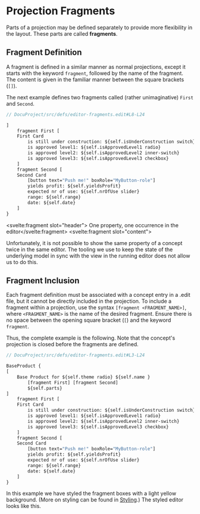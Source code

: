 <script>
    import Note from "$lib/notes/Note.svelte";
    import Figure from "$lib/figures/Figure.svelte";
</script>

# Projection Fragments

Parts of a projection may be defined separately to provide more flexibility in the layout.
These parts are called **fragments**.

## Fragment Definition

A fragment is defined in a similar manner as normal projections, except it starts
with the keyword `fragment`, followed by the name of the fragment. The content is given
in the familiar manner between the square brackets (`[]`). 

The next example defines two fragments called (rather unimaginative) `First` and `Second`.

```proto
// DocuProject/src/defs/editor-fragments.edit#L8-L24

]
    fragment First [
    First Card
        is still under construction: ${self.isUnderConstruction switch}
        is approved level1: ${self.isApprovedLevel1 radio}
        is approved level2: ${self.isApprovedLevel2 inner-switch}
        is approved level3: ${self.isApprovedLevel3 checkbox}
    ]
    fragment Second [
    Second Card
        [button text="Push me!" boxRole="MyButton-role"]
        yields profit: ${self.yieldsProfit}
        expected nr of use: ${self.nrOfUse slider}
        range: ${self.range}
        date: ${self.date}
    ]
}
```

<Note><svelte:fragment slot="header"> One property, one occurrence in the editor</svelte:fragment>
<svelte:fragment slot="content">
<p>Unfortunately, it is not possible to show the same property of a concept twice in the same editor.
The tooling we use to keep the state of the underlying model in sync with the view in the running editor
does not allow us to do this.</p>
</svelte:fragment></Note>


## Fragment Inclusion

Each fragment definition must be associated with a concept entry in a .edit file, but it cannot be 
directly included in the projection. To include a fragment within a projection, use the 
syntax `[fragment <FRAGMENT_NAME>]`, where `<FRAGMENT_NAME>` is the name of the desired fragment. 
Ensure there is no space between the opening square bracket (`[`) and the keyword `fragment`.

Thus, the complete example is the following. Note that the concept's projection is closed before the
fragments are defined.

```proto
// DocuProject/src/defs/editor-fragments.edit#L3-L24

BaseProduct {
[
    Base Product for ${self.theme radio} ${self.name }
        [fragment First] [fragment Second]
        ${self.parts}
]
    fragment First [
    First Card
        is still under construction: ${self.isUnderConstruction switch}
        is approved level1: ${self.isApprovedLevel1 radio}
        is approved level2: ${self.isApprovedLevel2 inner-switch}
        is approved level3: ${self.isApprovedLevel3 checkbox}
    ]
    fragment Second [
    Second Card
        [button text="Push me!" boxRole="MyButton-role"]
        yields profit: ${self.yieldsProfit}
        expected nr of use: ${self.nrOfUse slider}
        range: ${self.range}
        date: ${self.date}
    ]
}
```

In this example we have styled the fragment boxes with a light yellow background. 
(More on styling can be found in [Styling](/Documentation/Defining_an_Editor/Styling).)
The styled editor looks like this.

<Figure
imageName={'documentation/Documentation-Fragments-screenshot1.png'}
caption={'Two fragments side by side'}
figureNumber={1}
/>
